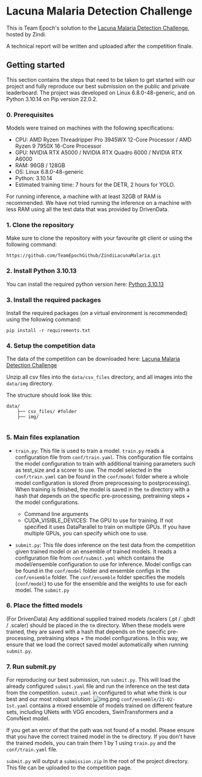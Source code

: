 # Lacuna Malaria Detection Challenge

This is Team Epoch's solution to the [Lacuna Malaria Detection Challenge](https://zindi.africa/competitions/lacuna-malaria-detection-challenge), hosted by Zindi. 

A technical report will be written and uploaded after the competition finale.

## Getting started

This section contains the steps that need to be taken to get started with our project and fully reproduce our best
submission on the public and private leaderboard. The project was developed on Linux 6.8.0-48-generic, and on Python 3.10.14 on Pip version 22.0.2.

### 0. Prerequisites
Models were trained on machines with the following specifications:
- CPU: AMD Ryzen Threadripper Pro 3945WX 12-Core Processor / AMD Ryzen 9 7950X 16-Core Processor
- GPU: NVIDIA RTX A5000 / NVIDIA RTX Quadro 6000 / NVIDIA RTX A6000
- RAM: 96GB / 128GB
- OS: Linux 6.8.0-48-generic
- Python: 3.10.14
- Estimated training time: 7 hours for the DETR, 2 hours for YOLO.

For running inference, a machine with at least 32GB of RAM is recommended. We have not tried running the inference on a
machine with less RAM using all the test data that was provided by DrivenData.

### 1. Clone the repository

Make sure to clone the repository with your favourite git client or using the following command:

```
https://github.com/TeamEpochGithub/ZindiLacunaMalaria.git
```

### 2. Install Python 3.10.13

You can install the required python version here: [Python 3.10.13](https://github.com/adang1345/PythonWindows/tree/master/3.10.14)

### 3. Install the required packages

Install the required packages (on a virtual environment is recommended) using the following command:

```
pip install -r requirements.txt
```

### 4. Setup the competition data

The data of the competition can be downloaded here: [Lacuna Malaria Detection Challenge](https://zindi.africa/competitions/lacuna-malaria-detection-challenge/data)

Unzip all csv files into the `data/csv_files` directory, and all images into the `data/img` directory.

The structure should look like this:

```
data/
    ├── csv_files/ #folder 
    ├── img/
    
```

### 5. Main files explanation

- `train.py`: This file is used to train a model. `train.py` reads a configuration file from `conf/train.yaml`. This configuration file 
contains the model configuration to train with additional training parameters such as test_size and a scorer to use. 
The model selected in the `conf/train.yaml` can be found in the `conf/model` folder where a whole model configuration is stored (from preprocessing to postprocessing).
When training is finished, the model is saved in the `tm` directory with a hash that depends on the specific pre-processing, pretraining steps + the model configurations.

    - Command line arguments
    - CUDA_VISIBLE_DEVICES: The GPU to use for training. If not specified it uses DataParallel to train on multiple GPUs.  If you have multiple GPUs, you can specify which one to use.
- `submit.py`: This file does inference on the test data from the competition given trained model or an ensemble of trained models. 
It reads a configuration file from `conf/submit.yaml` which contains the model/ensemble configuration to use for inference.
Model configs can be found in the `conf/model` folder and ensemble configs in the `conf/ensemble` folder. The `conf/ensemble`
folder specifies the models (`conf/model`) to use for the ensemble and the weights to use for each model. The `submit.py` 

### 6. Place the fitted models
(For DrivenData) Any additional supplied trained models /scalers (.pt / .gbdt / .scaler) should be placed in the `tm` directory. 
When these models were trained, they are saved with a hash that depends on the specific pre-processing, pretraining steps + the model configurations.
In this way, we ensure that we load the correct saved model automatically when running `submit.py`.

### 7. Run submit.py

For reproducing our best submission, run `submit.py`. This will load the already configured `submit.yaml` file and
run the inference on the test data from the competition. `submit.yaml` in configured to what whe think is our best and our
most robust solution:
![img.png](images/best_submission.png)
`conf/ensemble/21-02-1st.yaml` contains a mixed ensemble of models trained on different feature sets, including UNets with VGG encoders, SwinTransformers and a ConvNext model.


If you get an error of that the path was not found of a model. Please ensure that you have the correct trained model in the `tm` directory.
If you don't have the trained models, you can train them 1 by 1 using `train.py` and the `conf/train.yaml` file.

`submit.py` will output a `submission.zip` in the root of the project directory. This file can be uploaded to the competition page. 
